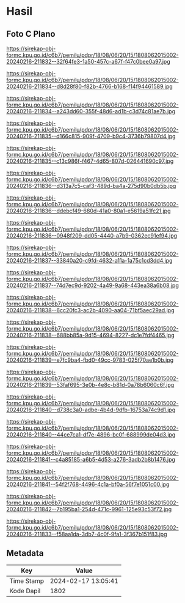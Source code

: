 # Hasil

## Foto C Plano

https://sirekap-obj-formc.kpu.go.id/c6b7/pemilu/pdpr/18/08/06/20/15/1808062015002-20240216-211832--32f64fe3-1a50-457c-a67f-f47c0bee0a97.jpg

https://sirekap-obj-formc.kpu.go.id/c6b7/pemilu/pdpr/18/08/06/20/15/1808062015002-20240216-211834--d8d28f80-f82b-4766-b168-f14f94461589.jpg

https://sirekap-obj-formc.kpu.go.id/c6b7/pemilu/pdpr/18/08/06/20/15/1808062015002-20240216-211834--a243dd60-355f-48d6-ad1b-c3d74c81ae7b.jpg

https://sirekap-obj-formc.kpu.go.id/c6b7/pemilu/pdpr/18/08/06/20/15/1808062015002-20240216-211835--d166c815-909f-4709-b9c4-3736b79807d4.jpg

https://sirekap-obj-formc.kpu.go.id/c6b7/pemilu/pdpr/18/08/06/20/15/1808062015002-20240216-211835--c13c986f-f467-4d65-807d-026441690c97.jpg

https://sirekap-obj-formc.kpu.go.id/c6b7/pemilu/pdpr/18/08/06/20/15/1808062015002-20240216-211836--d313a7c5-caf3-489d-ba4a-275d90b0db5b.jpg

https://sirekap-obj-formc.kpu.go.id/c6b7/pemilu/pdpr/18/08/06/20/15/1808062015002-20240216-211836--ddebcf49-680d-41a0-80a1-e5619a51fc21.jpg

https://sirekap-obj-formc.kpu.go.id/c6b7/pemilu/pdpr/18/08/06/20/15/1808062015002-20240216-211836--0948f209-dd05-4440-a7b9-0362ec91ef94.jpg

https://sirekap-obj-formc.kpu.go.id/c6b7/pemilu/pdpr/18/08/06/20/15/1808062015002-20240216-211837--33840a20-c9fd-4632-a11a-1a75c1cd3dd4.jpg

https://sirekap-obj-formc.kpu.go.id/c6b7/pemilu/pdpr/18/08/06/20/15/1808062015002-20240216-211837--74d7ec9d-9202-4a49-9a68-443ea38a6b08.jpg

https://sirekap-obj-formc.kpu.go.id/c6b7/pemilu/pdpr/18/08/06/20/15/1808062015002-20240216-211838--6cc20fc3-ac2b-4090-aa04-71bf5aec29ad.jpg

https://sirekap-obj-formc.kpu.go.id/c6b7/pemilu/pdpr/18/08/06/20/15/1808062015002-20240216-211838--688bb85a-9d15-4694-8227-dc1e7fdf4465.jpg

https://sirekap-obj-formc.kpu.go.id/c6b7/pemilu/pdpr/18/08/06/20/15/1808062015002-20240216-211839--e7fc9ba4-fbd0-49cc-9783-025f70ae1b0b.jpg

https://sirekap-obj-formc.kpu.go.id/c6b7/pemilu/pdpr/18/08/06/20/15/1808062015002-20240216-211839--53faf695-3e0b-4e8c-b81d-0a78b6060c6f.jpg

https://sirekap-obj-formc.kpu.go.id/c6b7/pemilu/pdpr/18/08/06/20/15/1808062015002-20240216-211840--d738c3a0-adbe-4b4d-9dfb-16753a74c9d1.jpg

https://sirekap-obj-formc.kpu.go.id/c6b7/pemilu/pdpr/18/08/06/20/15/1808062015002-20240216-211840--44ce7ca1-df7e-4896-bc0f-688999de04d3.jpg

https://sirekap-obj-formc.kpu.go.id/c6b7/pemilu/pdpr/18/08/06/20/15/1808062015002-20240216-211841--c4a85185-a6b5-4d53-a276-3adb2b8b1476.jpg

https://sirekap-obj-formc.kpu.go.id/c6b7/pemilu/pdpr/18/08/06/20/15/1808062015002-20240216-211841--54f2f768-4496-4c1a-bf0a-56f7e1051c00.jpg

https://sirekap-obj-formc.kpu.go.id/c6b7/pemilu/pdpr/18/08/06/20/15/1808062015002-20240216-211842--7b195ba1-254d-471c-9961-125e93c53f72.jpg

https://sirekap-obj-formc.kpu.go.id/c6b7/pemilu/pdpr/18/08/06/20/15/1808062015002-20240216-211833--f58aa1da-3db7-4c0f-9fa1-3f367b151f83.jpg


## Metadata

| Key        | Value               |
| ---------- | ------------------- |
| Time Stamp | 2024-02-17 13:05:41 |
| Kode Dapil | 1802                |



